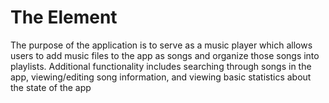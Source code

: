# The Element  

The purpose of the application is to serve as a music player which allows users to add music files to the app as songs and organize those songs into playlists. Additional functionality includes searching through songs in the app, viewing/editing song information, and viewing basic statistics about the state of the app